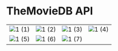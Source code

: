 # TheMovieDB API

|  | |   |   |
| ------------- | ------------- | ------------- | ------------- |
|![1 (1)](https://user-images.githubusercontent.com/63847876/161923733-5a66789d-b1da-4aaf-b8b8-0ccc4e904077.png)|![1 (2)](https://user-images.githubusercontent.com/63847876/161923751-414856c1-42ac-4e74-89c6-317ade326502.png)|![1 (3)](https://user-images.githubusercontent.com/63847876/161923755-daeb1512-9e5e-4429-94c5-1c8439d517ed.png)|![1 (4)](https://user-images.githubusercontent.com/63847876/161923758-812024fd-c72c-4b74-ba9d-330e113c957f.png)|
|![1 (5)](https://user-images.githubusercontent.com/63847876/161923793-3fa295fe-157c-4633-897f-f31c38b9e86e.png)|![1 (6)](https://user-images.githubusercontent.com/63847876/161923810-feff8d3f-ee31-4f5a-8428-bf1af8b2ded4.png)|![1 (7)](https://user-images.githubusercontent.com/63847876/161923818-b8434a46-70a6-467d-982d-be9e40253d21.png)|







